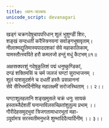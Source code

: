 ```yaml
---
title: ध्यान-सञ्चयः
unicode_script: devanagari
---
```


<div class="audioEmbed"  caption="" src="https://archive.org/download/durgA-saptashatI/00-5-dhyAna-sanchayaH.mp"></div>


खड्गं चक्रगदेषुचापपरिधान् शूलं भुशुण्डीं शिरः,  
शङ्खं सन्दधतीं करैस्त्रिनयनां सर्वाङ्गभूषावृताम्।  
नीलाश्मद्युतिमास्यपाददशकां सेवे महाकालिकाम्,  
यामस्तौत्स्वपिते हरौ कमलजो हन्तुं मधुं कैटभम्॥१॥

अक्षस्रक्परशुं गदेषुकुलिशं पद्मं धनुष्कुण्डिकां,  
दण्डं शक्तिमसिं च चर्म जलजं घण्टां सुराभाजनम् ।  
शूलं पाशसुदर्शने च दधतीं हस्तैः प्रसन्नाननां  
सेवे सैरिभमर्दिनीमिह महालक्ष्मीं सरोजस्थिताम् ।। २।।

घण्टाशूलहलानि शङ्खमुसले चक्रं धनुः सायकं  
हस्ताब्जैर्दशतीं घनान्तविलसच्छितांशुतुल्य प्रभाम् ।।  
गौरीदेहसमुद्भुवां त्रिजगतामाधारभूतां महा-  
ऽपूर्वामत्र सरस्वतीमनुभजे शुम्भादिदैत्यार्दिनीम् ।। ३।।
